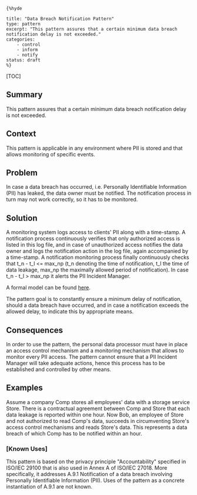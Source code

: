     {%hyde

    title: "Data Breach Notification Pattern"
    type: pattern
    excerpt: "This pattern assures that a certain minimum data breach
    notification delay is not exceeded."
    categories: 
        - control
        - inform
        - notify
    status: draft
    %}

[TOC]

<!--### [Also Known As]-->
<!-- All other names the pattern is known by.-->



## Summary
<!-- One short paragraph summarising the pattern.-->

This pattern assures that a certain minimum data breach notification delay is not exceeded.

## Context
<!-- The situations in which the pattern may apply.-->

This pattern is applicable in any environment where PII is stored and that allows monitoring of specific events.

## Problem
<!-- The problem a pattern addresses, including a list of forces describing why a problem might be difficult to solve.-->

In case a data breach has occurred, i.e. Personally Identifiable Information (PII) has leaked, the data owner must be notified. The notification process in turn may not work correctly, so it has to be monitored.

## Solution
<!-- A concise description of how the pattern addresses the problem.-->

A monitoring system logs access to clients' PII along with a time-stamp. A notification process continuously verifies that only authorized access is listed in this log file, and in case of unauthorized access notifies the data owner and logs the notification action in the log file, again accompanied by a time-stamp. A notification monitoring process finally continuously checks that t_n - t_l <= max_np (t_n denoting the time of notification, t_l the time of data leakage, max_np the maximally allowed period of notification). In case t_n - t_l > max_np it alerts the PII Incident Manager.

A formal model can be found [here](http://sit.sit.fraunhofer.de/smv/pattern-models/Data-Breach-Notification-pattern-model.pdf).

<!--goals-->
The pattern goal is to constantly ensure a minimum delay of notification, should a data breach have occurred, and in case a notification exceeds the allowed delay, to indicate this by appropriate means.

<!--### [Structure]-->
<!--A detailed specification of the structural aspects of the pattern. A class diagram if applicable.-->



<!--### [Implementation]-->
<!--Guidelines for implementing the pattern; code fragments; suggested PETS; policy fragments.-->



## Consequences
<!--The advantages (benefits) and disadvantages (liabilities) of applying the pattern.-->



<!--constraints and consequences-->
In order to use the pattern, the personal data processor must have in place an access control mechanism and a monitoring mechanism that allows to monitor every PII access. The pattern cannot ensure that a PII Incident Manager will take adequate actions, hence this process has to be established and controlled by other means.

<!--### [Constraints]-->
<!-- limitations as a consequence of applying the pattern.-->



## Examples
<!--Motivational example to see how the pattern is applied.-->

Assume a company Comp stores all employees' data with a storage service Store. There is a contractual agreement between Comp and Store that each data leakage is reported within one hour. Now Bob, an employee of Store and not authorized to read Comp's data, succeeds in circumventing Store's access control mechanisms and reads Store's data. This represents a data breach of which Comp has to be notified within an hour.

### [Known Uses]
<!-- Pointers to various applications of the pattern.-->

This pattern is based on the privacy principle "Accountability" specified in ISO/IEC 29100 that is also used in Annex A of ISO/IEC 27018. More specifically, it addresses A.9.1 Notification of a data breach involving Personally Identifiable Information (PII). Uses of the pattern as a concrete instantiation of A.9.1 are not known.

<!--## See Also-->
<!-- Any pointers to relevant information, not contained in the subfields below.-->



<!--### [Related Patterns]-->
<!-- Supporting and conflicting patterns-->



<!--### [Sources]-->
<!-- References to the original source of the pattern.-->



<!--## General Comments-->
<!-- Separate discussion on the pattern.-->



<!--## Tags-->
<!-- User definable descriptors for additional correlation.-->


